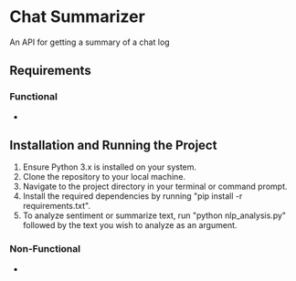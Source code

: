 # Chat Summarizer

An API for getting a summary of a chat log

## Requirements

### Functional

-

## Installation and Running the Project

1. Ensure Python 3.x is installed on your system.
2. Clone the repository to your local machine.
3. Navigate to the project directory in your terminal or command prompt.
4. Install the required dependencies by running "pip install -r requirements.txt".
5. To analyze sentiment or summarize text, run "python nlp_analysis.py" followed by the text you wish to analyze as an argument.

### Non-Functional

-
